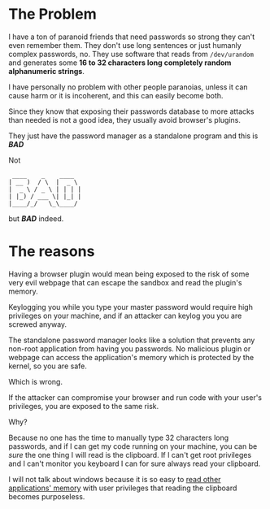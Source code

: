 # The Problem
I have a ton of paranoid friends that need passwords so strong they can't even remember them. They don't use long sentences or just humanly complex passwords, no. They use software that reads from `/dev/urandom` and generates some __16 to 32 characters long completely random alphanumeric strings__.

I have personally no problem with other people paranoias, unless it can cause harm or it is incoherent, and this can easily become both.

Since they know that exposing their passwords database to more attacks than needed is not a good idea, they usually avoid browser's plugins.

They just have the password manager as a standalone program  and this is *__BAD__*

Not
```
 ____    _    ____  
| __ )  / \  |  _ \ 
|  _ \ / _ \ | | | |
| |_) / ___ \| |_| |
|____/_/   \_\____/ 
```
but *__BAD__* indeed.

# The reasons
Having a browser plugin would mean being exposed to the risk of some very evil webpage that can escape the sandbox and read the plugin's memory.

Keylogging you while you type your master password would require high privileges on your machine, and if an attacker can keylog you you are screwed anyway.

The standalone password manager looks like a solution that prevents any non-root application from having you passwords. No malicious plugin or webpage can access the application's memory which is protected by the kernel, so you are safe.

Which is wrong.

If the attacker can compromise your browser and run code with your user's privileges, you are exposed to the same risk.

Why?

Because no one has the time to manually type 32 characters long passwords, and if I can get my code running on your machine, you can be *sure* the one thing I will read is the clipboard. If I can't get root privileges and I can't monitor you keyboard I can for sure always read your clipboard.

I will not talk about windows because it is so easy to [read other applications' memory](https://msdn.microsoft.com/en-us/library/ms680553%28VS.85%29.aspx) with user privileges that reading the clipboard becomes purposeless.
